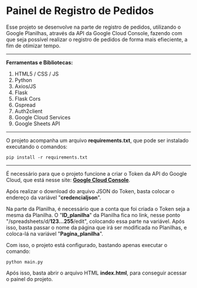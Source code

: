 # **Painel de Registro de Pedidos**

Esse projeto se desenvolve na parte de registro de pedidos, utilizando o Google Planilhas, através da API da Google Cloud Console,
fazendo com que seja possível realizar o registro de pedidos de forma mais efieciente, a fim de otimizar tempo.

<hr> 

**Ferramentas e Bibliotecas:**
    
  1. HTML5 / CSS / JS
  2. Python
  3. Axios/JS
  4. Flask
  5. Flask Cors
  6. Gspread
  7. Auth2client
  8. Google Cloud Services
  8. Google Sheets API

<hr> 

O projeto acompanha um arquivo **requirements.txt**, que pode ser instalado executando o comandos: 

    pip install -r requirements.txt
    
<hr>

    

É necessário para que o projeto funcione a criar o Token da API do Google Cloud, que está nesse site: **<a href="https://console.cloud.google.com/">Google Cloud Console</a>**.

Após realizar o download do arquivo JSON do Token, basta colocar o endereço da variável "**credencialjson**".

Na parte da Planilha, é necessário que a conta que foi criada o Token seja a mesma da Planilha. O "**ID_planilha**" da Planilha fica no link, nesse
ponto "/spreadsheets/d/**123...255**/edit", colocando essa parte na variável. Após isso, basta passar o nome da página que irá ser modificada no Planilhas,
e coloca-lá na variável "**Pagina_planilha**".

Com isso, o projeto está configurado, bastando apenas executar o comando: 
    
    python main.py

Após isso, basta abrir o arquivo HTML **index.html**, para conseguir acessar o painel do projeto.
